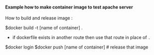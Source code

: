 #### Example how to make container image to test apache server


How to build and release image :

$docker build -t [name of container] .

- if dockerfile exists in another route then use that route in place of `.`

$docker login
$docker push [name of container] # release that image

